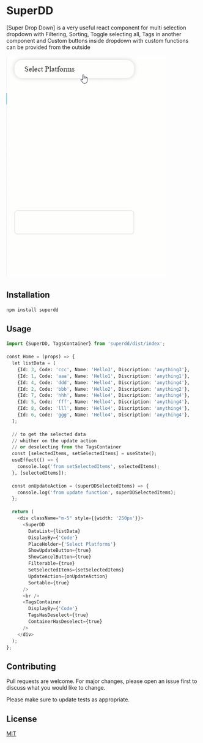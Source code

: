 # SuperDD

[Super Drop Down] is a very useful react component for multi selection dropdown 
with Filtering, Sorting,
Toggle selecting all, Tags in another component 
and Custom buttons inside dropdown with custom functions can be provided from the outside 

![Alt Text](src/ReadMe/superdd.gif)

## Installation

```bash
npm install superdd
```

## Usage

```python
import {SuperDD, TagsContainer} from 'superdd/dist/index';

const Home = (props) => {
  let listData = [
    {Id: 3, Code: 'ccc', Name: 'Hello3', Discription: 'anything3'},
    {Id: 1, Code: 'aaa', Name: 'Hello1', Discription: 'anything1'},
    {Id: 4, Code: 'ddd', Name: 'Hello4', Discription: 'anything4'},
    {Id: 2, Code: 'bbb', Name: 'Hello2', Discription: 'anything2'},
    {Id: 7, Code: 'hhh', Name: 'Hello4', Discription: 'anything4'},
    {Id: 5, Code: 'fff', Name: 'Hello4', Discription: 'anything4'},
    {Id: 8, Code: 'lll', Name: 'Hello4', Discription: 'anything4'},
    {Id: 6, Code: 'ggg', Name: 'Hello4', Discription: 'anything4'},
  ];

  // to get the selected data
  // whither on the update action
  // or deselecting from the TagsContainer
  const [selectedItems, setSelectedItems] = useState();
  useEffect(() => {
    console.log('from setSelectedItems', selectedItems);
  }, [selectedItems]);

  const onUpdateAction = (superDDSelectedItems) => {
    console.log('from update function', superDDSelectedItems);
  };

  return (
    <div className="m-5" style={{width: '250px'}}>
      <SuperDD
        DataList={listData}
        DisplayBy={'Code'}
        PlaceHolder={'Select Platforms'}
        ShowUpdateButton={true}
        ShowCancelButton={true}
        Filterable={true}
        SetSelectedItems={setSelectedItems}
        UpdateAction={onUpdateAction}
        Sortable={true}
      />
      <br />
      <TagsContainer
        DisplayBy={'Code'}
        TagsHasDeselect={true}
        ContainerHasDeselect={true}
      />
    </div>
  );
};

```

## Contributing

Pull requests are welcome. For major changes, please open an issue first to discuss what you would like to change.

Please make sure to update tests as appropriate.

## License

[MIT](https://choosealicense.com/licenses/mit/)
